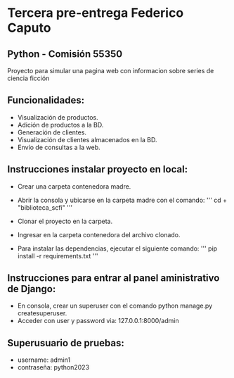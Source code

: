 # Tercera pre-entrega Federico Caputo

## Python - Comisión 55350
Proyecto para simular una pagina web con informacion sobre series de ciencia ficción

## Funcionalidades:
+ Visualización de productos.
+ Adición de productos a la BD.
+ Generación de clientes.
+ Visualización de clientes almacenados en la BD.
+ Envío de consultas a la web.

## Instrucciones instalar proyecto en local:
+ Crear una carpeta contenedora madre.
+ Abrir la consola y ubicarse en la carpeta madre con el comando:
'''
cd + "biblioteca_scfi"
'''
+ Clonar el proyecto en la carpeta.
+ Ingresar en la carpeta contenedora del archivo clonado.

+ Para instalar las dependencias, ejecutar el siguiente comando:
'''
pip install -r requirements.txt
'''
## Instrucciones para entrar al panel aministrativo de Django:
+ En consola, crear un superuser con el comando python manage.py createsuperuser.
+ Acceder con user y password via: 127.0.0.1:8000/admin

## Superusuario de pruebas:

+ username: admin1
+ contraseña: python2023